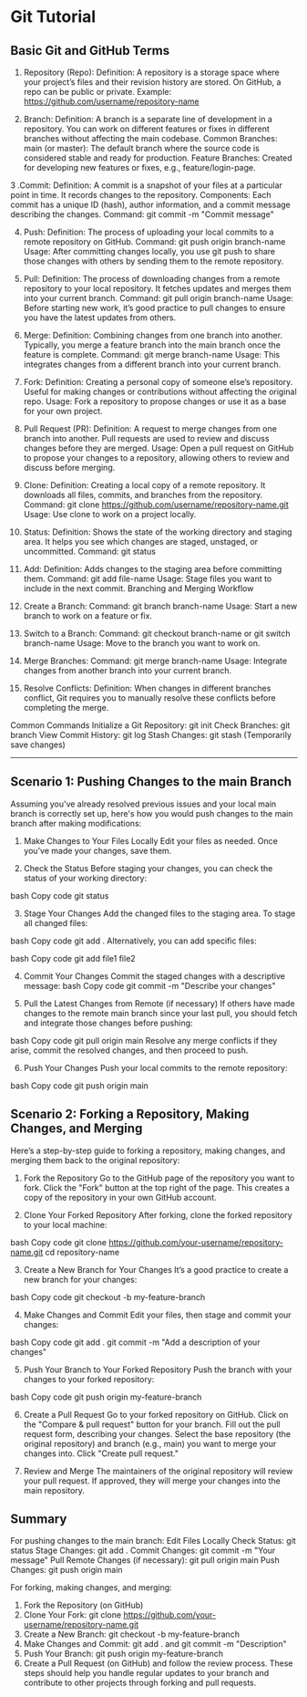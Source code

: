 # Git Tutorial
## Basic Git and GitHub Terms
1. Repository (Repo):
Definition: A repository is a storage space where your project’s files and their revision history are stored. On GitHub, a repo can be public or private.
Example: https://github.com/username/repository-name

2. Branch:
Definition: A branch is a separate line of development in a repository. You can work on different features or fixes in different branches without affecting the main codebase.
Common Branches:
main (or master): The default branch where the source code is considered stable and ready for production.
Feature Branches: Created for developing new features or fixes, e.g., feature/login-page.

3 .Commit:
Definition: A commit is a snapshot of your files at a particular point in time. It records changes to the repository.
Components: Each commit has a unique ID (hash), author information, and a commit message describing the changes.
Command: git commit -m "Commit message"

4. Push:
Definition: The process of uploading your local commits to a remote repository on GitHub.
Command: git push origin branch-name
Usage: After committing changes locally, you use git push to share those changes with others by sending them to the remote repository.

5. Pull:
Definition: The process of downloading changes from a remote repository to your local repository. It fetches updates and merges them into your current branch.
Command: git pull origin branch-name
Usage: Before starting new work, it’s good practice to pull changes to ensure you have the latest updates from others.

6. Merge:
Definition: Combining changes from one branch into another. Typically, you merge a feature branch into the main branch once the feature is complete.
Command: git merge branch-name
Usage: This integrates changes from a different branch into your current branch.

7. Fork:
Definition: Creating a personal copy of someone else’s repository. Useful for making changes or contributions without affecting the original repo.
Usage: Fork a repository to propose changes or use it as a base for your own project.

8. Pull Request (PR):
Definition: A request to merge changes from one branch into another. Pull requests are used to review and discuss changes before they are merged.
Usage: Open a pull request on GitHub to propose your changes to a repository, allowing others to review and discuss before merging.

9. Clone:
Definition: Creating a local copy of a remote repository. It downloads all files, commits, and branches from the repository.
Command: git clone https://github.com/username/repository-name.git
Usage: Use clone to work on a project locally.

10. Status:
Definition: Shows the state of the working directory and staging area. It helps you see which changes are staged, unstaged, or uncommitted.
Command: git status

11. Add:
Definition: Adds changes to the staging area before committing them.
Command: git add file-name
Usage: Stage files you want to include in the next commit.
Branching and Merging Workflow

12. Create a Branch:
Command: git branch branch-name
Usage: Start a new branch to work on a feature or fix.

13. Switch to a Branch:
Command: git checkout branch-name or git switch branch-name
Usage: Move to the branch you want to work on.

14. Merge Branches:
Command: git merge branch-name
Usage: Integrate changes from another branch into your current branch.

15. Resolve Conflicts:
Definition: When changes in different branches conflict, Git requires you to manually resolve these conflicts before completing the merge.

Common Commands
Initialize a Git Repository: git init
Check Branches: git branch
View Commit History: git log
Stash Changes: git stash (Temporarily save changes)

-----------------------------------------------------------------------------------------------------
## Scenario 1: Pushing Changes to the main Branch
Assuming you've already resolved previous issues and your local main branch is correctly set up, here's how you would push changes to the main branch after making modifications:

1. Make Changes to Your Files Locally
Edit your files as needed. Once you’ve made your changes, save them.

2. Check the Status
Before staging your changes, you can check the status of your working directory:

bash
Copy code
git status

3. Stage Your Changes
Add the changed files to the staging area. To stage all changed files:

bash
Copy code
git add .
Alternatively, you can add specific files:

bash
Copy code
git add file1 file2

4. Commit Your Changes
Commit the staged changes with a descriptive message:
bash
Copy code
git commit -m "Describe your changes"

5. Pull the Latest Changes from Remote (if necessary)
If others have made changes to the remote main branch since your last pull, you should fetch and integrate those changes before pushing:

bash
Copy code
git pull origin main
Resolve any merge conflicts if they arise, commit the resolved changes, and then proceed to push.

6. Push Your Changes
Push your local commits to the remote repository:

bash
Copy code
git push origin main

## Scenario 2: Forking a Repository, Making Changes, and Merging
Here’s a step-by-step guide to forking a repository, making changes, and merging them back to the original repository:
1. Fork the Repository
Go to the GitHub page of the repository you want to fork.
Click the "Fork" button at the top right of the page.
This creates a copy of the repository in your own GitHub account.

2. Clone Your Forked Repository
After forking, clone the forked repository to your local machine:

bash
Copy code
git clone https://github.com/your-username/repository-name.git
cd repository-name

3. Create a New Branch for Your Changes
It’s a good practice to create a new branch for your changes:

bash
Copy code
git checkout -b my-feature-branch

4. Make Changes and Commit
Edit your files, then stage and commit your changes:

bash
Copy code
git add .
git commit -m "Add a description of your changes"

5. Push Your Branch to Your Forked Repository
Push the branch with your changes to your forked repository:

bash
Copy code
git push origin my-feature-branch

6. Create a Pull Request
Go to your forked repository on GitHub.
Click on the "Compare & pull request" button for your branch.
Fill out the pull request form, describing your changes.
Select the base repository (the original repository) and branch (e.g., main) you want to merge your changes into.
Click "Create pull request."

7. Review and Merge
The maintainers of the original repository will review your pull request.
If approved, they will merge your changes into the main repository.

## Summary
For pushing changes to the main branch:
Edit Files Locally
Check Status: git status
Stage Changes: git add .
Commit Changes: git commit -m "Your message"
Pull Remote Changes (if necessary): git pull origin main
Push Changes: git push origin main

For forking, making changes, and merging:
1. Fork the Repository (on GitHub)
2. Clone Your Fork: git clone https://github.com/your-username/repository-name.git
3. Create a New Branch: git checkout -b my-feature-branch
4. Make Changes and Commit: git add . and git commit -m "Description"
5. Push Your Branch: git push origin my-feature-branch
6. Create a Pull Request (on GitHub) and follow the review process.
These steps should help you handle regular updates to your branch and contribute to other projects through forking and pull requests. 
